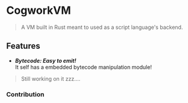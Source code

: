 # CogworkVM
> A VM built in Rust meant to used as a script language's backend.

## Features

- ***Bytecode: Easy to emit!*** \
It self has a embedded bytecode manipulation module!

> Still working on it zzz....

### Contribution